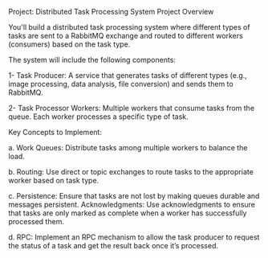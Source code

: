 Project: Distributed Task Processing System
Project Overview

You'll build a distributed task processing system where different types of tasks are sent to a RabbitMQ exchange and routed to different workers (consumers) based on the task type.


 The system will include the following components:

1- Task Producer: A service that generates tasks of different types (e.g., image processing, data analysis, file conversion) and sends them to RabbitMQ.

2- Task Processor Workers: Multiple workers that consume tasks from the queue. Each worker processes a specific type of task.

Key Concepts to Implement:

a. Work Queues: Distribute tasks among multiple workers to balance the load.

b. Routing: Use direct or topic exchanges to route tasks to the appropriate worker based on task type.

c. Persistence: Ensure that tasks are not lost by making queues durable and messages persistent.
Acknowledgments: Use acknowledgments to ensure that tasks are only marked as complete when a worker has successfully processed them.

d. RPC: Implement an RPC mechanism to allow the task producer to request the status of a task and get the result back once it’s processed.

